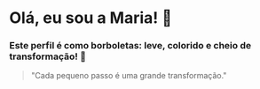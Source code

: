 # Olá, eu sou a Maria! 👋

### Este perfil é como borboletas: leve, colorido e cheio de transformação! 🦋
> "Cada pequeno passo é uma grande transformação."
